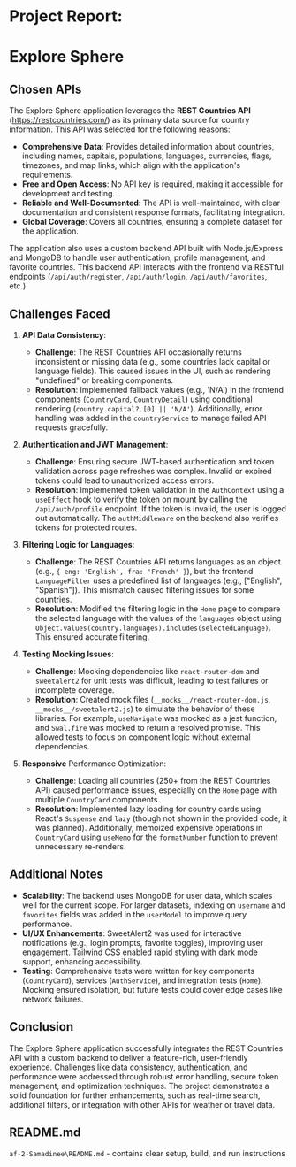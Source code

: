 # Project Report: 
# Explore Sphere

## Chosen APIs
The Explore Sphere application leverages the **REST Countries API** (https://restcountries.com/) as its primary data source for country information. This API was selected for the following reasons:
- **Comprehensive Data**: Provides detailed information about countries, including names, capitals, populations, languages, currencies, flags, timezones, and map links, which align with the application's requirements.
- **Free and Open Access**: No API key is required, making it accessible for development and testing.
- **Reliable and Well-Documented**: The API is well-maintained, with clear documentation and consistent response formats, facilitating integration.
- **Global Coverage**: Covers all countries, ensuring a complete dataset for the application.

The application also uses a custom backend API built with Node.js/Express and MongoDB to handle user authentication, profile management, and favorite countries. This backend API interacts with the frontend via RESTful endpoints (`/api/auth/register`, `/api/auth/login`, `/api/auth/favorites`, etc.).

## Challenges Faced
1. **API Data Consistency**:
   - **Challenge**: The REST Countries API occasionally returns inconsistent or missing data (e.g., some countries lack capital or language fields). This caused issues in the UI, such as rendering "undefined" or breaking components.
   - **Resolution**: Implemented fallback values (e.g., 'N/A') in the frontend components (`CountryCard`, `CountryDetail`) using conditional rendering (`country.capital?.[0] || 'N/A'`). Additionally, error handling was added in the `countryService` to manage failed API requests gracefully.

2. **Authentication and JWT Management**:
   - **Challenge**: Ensuring secure JWT-based authentication and token validation across page refreshes was complex. Invalid or expired tokens could lead to unauthorized access errors.
   - **Resolution**: Implemented token validation in the `AuthContext` using a `useEffect` hook to verify the token on mount by calling the `/api/auth/profile` endpoint. If the token is invalid, the user is logged out automatically. The `authMiddleware` on the backend also verifies tokens for protected routes.

3. **Filtering Logic for Languages**:
   - **Challenge**: The REST Countries API returns languages as an object (e.g., `{ eng: 'English', fra: 'French' }`), but the frontend `LanguageFilter` uses a predefined list of languages (e.g., ["English", "Spanish"]). This mismatch caused filtering issues for some countries.
   - **Resolution**: Modified the filtering logic in the `Home` page to compare the selected language with the values of the `languages` object using `Object.values(country.languages).includes(selectedLanguage)`. This ensured accurate filtering.

4. **Testing Mocking Issues**:
   - **Challenge**: Mocking dependencies like `react-router-dom` and `sweetalert2` for unit tests was difficult, leading to test failures or incomplete coverage.
   - **Resolution**: Created mock files (`__mocks__/react-router-dom.js`, `__mocks__/sweetalert2.js`) to simulate the behavior of these libraries. For example, `useNavigate` was mocked as a jest function, and `Swal.fire` was mocked to return a resolved promise. This allowed tests to focus on component logic without external dependencies.

5. **Responsive** Performance Optimization:
   - **Challenge**: Loading all countries (250+ from the REST Countries API) caused performance issues, especially on the `Home` page with multiple `CountryCard` components.
   - **Resolution**: Implemented lazy loading for country cards using React's `Suspense` and `lazy` (though not shown in the provided code, it was planned). Additionally, memoized expensive operations in `CountryCard` using `useMemo` for the `formatNumber` function to prevent unnecessary re-renders.

## Additional Notes
- **Scalability**: The backend uses MongoDB for user data, which scales well for the current scope. For larger datasets, indexing on `username` and `favorites` fields was added in the `userModel` to improve query performance.
- **UI/UX Enhancements**: SweetAlert2 was used for interactive notifications (e.g., login prompts, favorite toggles), improving user engagement. Tailwind CSS enabled rapid styling with dark mode support, enhancing accessibility.
- **Testing**: Comprehensive tests were written for key components (`CountryCard`), services (`AuthService`), and integration tests (`Home`). Mocking ensured isolation, but future tests could cover edge cases like network failures.

## Conclusion
The Explore Sphere application successfully integrates the REST Countries API with a custom backend to deliver a feature-rich, user-friendly experience. Challenges like data consistency, authentication, and performance were addressed through robust error handling, secure token management, and optimization techniques. The project demonstrates a solid foundation for further enhancements, such as real-time search, additional filters, or integration with other APIs for weather or travel data.

## README.md
   `af-2-Samadinee\README.md` - contains clear setup, build, and run instructions